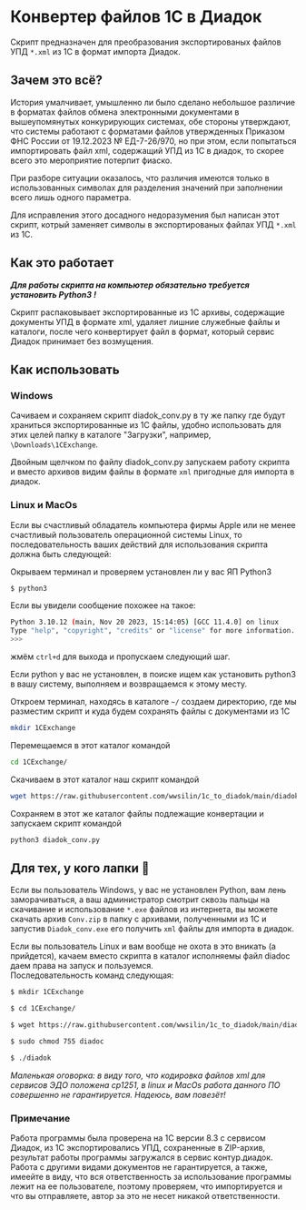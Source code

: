 # Конвертер файлов 1С в Диадок

Скрипт предназначен для преобразования экспортированых файлов УПД  `*.xml` из 1С в формат импорта Диадок.

## Зачем это всё?

История умалчивает, умышленно ли было сделано небольшое различие в форматах файлов обмена электронными документами в вышеупомянутых конкурирующих системах, обе стороны утверждают, что системы работают с форматами файлов утвержденных Приказом ФНС России от 19.12.2023 № ЕД-7-26/970, но при этом, если попытаться импортировать файл xml, содержащий УПД из 1С в диадок, то скорее всего это мероприятие потерпит фиаско.

При разборе ситуации оказалось, что различия имеются только в использованных символах для разделения значений при заполнении всего лишь одного параметра.  

Для исправления этого досадного недоразумения был написан этот скрипт, котрый заменяет символы в экспортированых файлах УПД  `*.xml` из 1С.

## Как это работает

***Для работы скрипта на компьютер обязательно требуется установить Python3 !***  

Скрипт распаковывает экспортированные из 1С архивы, содержащие документы УПД в формате xml, удаляет лишние служебные файлы и каталоги, после чего конвертирует файл в формат, который сервис Диадок принимает без возмущения.

## Как использовать

### Windows

Сачиваем и сохраняем скрипт diadok_conv.py в ту же папку где будут храниться экспортированные из 1С файлы, удобно использовать для этих целей папку в каталоге "Загрузки", например, `\Downloads\1CExchange`.   

Двойным щелчком по файлу diadok_conv.py запускаем работу скрипта и вместо архивов видим файлы в формате `xml` пригодные для импорта в диадок.  

### Linux и MacOs

Если вы счастливый обладатель компьютера фирмы Apple или не менее счастливый пользователь операционной системы Linux, то последовательность ваших действий для использования скрипта должна быть следующей:  

Окрываем терминал и проверяем установлен ли у вас ЯП Python3  

```bash
$ python3
```

Если вы увидели сообщение похожее на такое:  

```bash
Python 3.10.12 (main, Nov 20 2023, 15:14:05) [GCC 11.4.0] on linux
Type "help", "copyright", "credits" or "license" for more information.
>>>
```

жмём `ctrl+d` для выхода и пропускаем следующий шаг.  

Если python у вас не установлен, в поиске ищем как установить python3 в вашу систему, выполняем и возвращаемся к этому месту.  

Откроем терминал, находясь в каталоге `~/`  создаем директорию, где мы разместим скрипт и куда будем сохранять файлы с документами из 1С

```bash
mkdir 1CExchange
```

Перемещаемся в этот каталог командой 

```bash
cd 1CExchange/
```

Скачиваем в этот каталог наш скрипт командой

```bash
wget https://raw.githubusercontent.com/wwsilin/1c_to_diadok/main/diadok_conv.py
```

Сохраняем в этот же каталог файлы подлежащие конвертации и запускаем скрипт командой 

```bash
python3 diadok_conv.py 
```

## Для тех, у кого лапки :feet:

Если вы пользователь Windows, у вас не установлен Python, вам лень заморачиваться, а ваш администратор смотрит сквозь пальцы на скачивание и использование `*.exe` файлов из интернета, вы можете скачать архив `Conv.zip` в папку с архивами, полученными из 1С и запустив `Diadok_conv.exe` его получить `xml` файлы для импорта в диадок.

Если вы пользователь Linux и вам вообще не охота в это вникать (а прийдется), качаем вместо скрипта в каталог исполняемы файл diadoc даем права на запуск и пользуемся.  
Последовательность команд следующая:

```bash
$ mkdir 1CExchange

$ cd 1CExchange/

$ wget https://raw.githubusercontent.com/wwsilin/1c_to_diadok/main/diadok

$ sudo chmod 755 diadoc

$ ./diadok
```

*Маленькая оговорка: в виду того, что кодировка файлов xml для сервисов ЭДО положена ср1251, в linux и MacOs работа данного ПО совершенно не  гарантируется. Надеюсь, вам повезёт!*

### Примечание

Работа программы была проверена на 1С версии 8.3 с сервисом Диадок, из 1С экспортировались УПД, сохраненные в ZIP-архив, результат работы программы загружался в сервис контур.диадок.   
Работа с другими видами документов не гарантируется, а также, имеейте в виду, что вся ответственность за использование программы лежит на ее пользователе, поэтому проверяем, что импортируется и что вы отправляете, автор за это не несет никакой ответственности.
